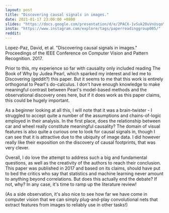 ```yaml
---
layout: post
title: "Discovering causal signals in images."
date: 2021-01-17 23:00:00 +0800
slides: "https://docs.google.com/presentation/d/e/2PACX-1vSuk20uVnUsqoYeuc3zrUU4Px3g6OcK_ZKuCDSgvpKdtnSXj3WiksfoLv9QszV4soourE80Pvo9jwUz/"
insta: "https://www.instagram.com/explore/tags/paperreadinggroup005/"
reddit:
---
```


Lopez-Paz, David, et al. "Discovering causal signals in images." Proceedings of the IEEE Conference on Computer Vision and Pattern Recognition. 2017.

Prior to this, my experience so far with causality only included reading The Book of Why by Judea Pearl, which sparked my interest and led me to Discovering (geddit?) this paper. But it seems to me that this work is entirely orthogonal to Pearl's do-calculus. I don't have enough knowledge to make meaningful contrast between Pearl's model-based methods and the observational discovery ones here, but if it does work as this paper claims, this could be hugely important.

As a beginner looking at all this, I will note that it was a brain-twister - I struggled to accept quite a number of the assumptions and chains-of-logic employed in their analysis. In the first place, does the relationship between car and wheel really constitute meaningful causality? The domain of visual features is also quite a curious one to look for causal signals in, though I can see that it is attractive due to the ubiquity of image data. I did however really like their exposition on the discovery of causal footprints, that was very clever.

Overall, I do love the attempt to address such a big and fundamental questions, as well as the creativity of the authors to reach their conclusion. This paper was published in 2017 and based on its claims, should have put to bed the critics who say that statistics and machine learning never amount to anything beyond correlations. But does this actually end the debate? If not, why? In any case, it's time to ramp up the literature review!

(As a side observation, it's also nice to see how far we have come in computer vision that we can simply plug-and-play convolutional nets that extract features from images to reliably use in other tasks!)